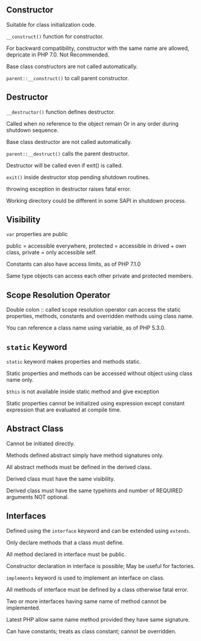 ## Constructor
Suitable for class initialization code.

```__construct()``` function for constructor.

For backward compatibility, constructor with the same name are allowed, depricate in PHP 7.0. Not Recommended.

Base class constructors are not called automatically.

```parent::__construct()``` to call parent constructor. 

## Destructor
```__destructor()``` function defines destructor.

Called when no reference to the object remain Or in any order during shutdown sequence.

Base class destructor are not called automatically.

```parent::__destruct()``` calls the parent destructor.

Destructor will be called even if exit() is called.

```exit()``` inside destructor stop pending shutdown routines.

throwing exception in destructor raises fatal error.

Working directory could be different in some SAPI in shutdown process.

## Visibility
```var``` properties are public

public = accessible everywhere, protected = accessible in drived + own class, private =  only accessible self.

Constants can also have access limits, as of PHP 7.1.0

Same type objects can access each other private and protected members.

## Scope Resolution Operator
Double colon :: called scope resolution operator can access the static properties, methods, constants and overridden methods using class name.

You can reference a class name using variable, as of PHP 5.3.0.

## ```static``` Keyword
```static``` keyword makes properties and methods static.

Static properties and methods can be accessed without object using class name only.

```$this``` is not available inside static method and give exception

Static properties cannot be initialized using expression except constant expression that are evaluated at compile time.

## Abstract Class
Cannot be initiated directly.

Methods defined abstract simply have method signatures only.

All abstract methods must be defined in the derived class.

Derived class must have the same visibility.

Derived class must have the same typehints and number of REQUIRED arguments NOT optional.

## Interfaces
Defined using the ```interface``` keyword and can be extended using ```extends```.

Only declare methods that a class must define.

All method declared in interface must be public.

Constructor declaration in interface is possible; May be useful for factories.

```implements``` keyword is used to implement an interface on class.

All methods of interface must be defined by a class otherwise fatal error.

Two or more interfaces having same name of method cannot be implemented.

Latest PHP allow same name method provided they have same signature.

Can have constants; treats as class constant; cannot be overridden.






